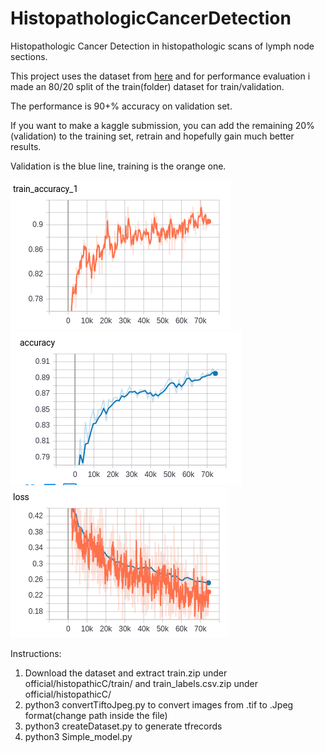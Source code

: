 # HistopathologicCancerDetection
Histopathologic Cancer Detection in histopathologic scans of lymph node sections.

This project uses the dataset from [here](https://www.kaggle.com/c/histopathologic-cancer-detection/data)
and for performance evaluation i made an 80/20 split of the train(folder) dataset for train/validation.

The performance is 90+% accuracy on validation set.

If you want to make a kaggle submission, you can add the remaining 20%(validation) to the training set, retrain
and hopefully gain much better results.

Validation is the blue line, training is the orange one.

![alt text](imgs/train_acc.png) ![alt text](imgs/val_acc.png) ![alt text](imgs/loss.png) 


Instructions:
1) Download the dataset and extract train.zip under official/histopathicC/train/ and train_labels.csv.zip under official/histopathicC/
2) python3 convertTiftoJpeg.py to convert images from .tif to .Jpeg format(change path inside the file)
3) python3 createDataset.py to generate tfrecords
4) python3 Simple_model.py
